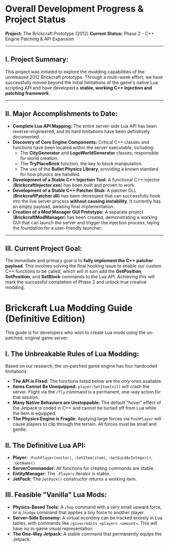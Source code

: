 # Overall Development Progress & Project Status

**Project:** The Brickcraft Prototype (2012)
**Current Status:** Phase 2 - C++ Engine Patching & API Expansion

---

## I. Project Summary:

This project was initiated to explore the modding capabilities of the unreleased 2012 Brickcraft prototype. Through a multi-week effort, we have successfully moved beyond the initial limitations of the game's native Lua scripting API and have developed a **stable, working C++ injection and patching framework**.

---

## II. Major Accomplishments to Date:

* **Complete Lua API Mapping:** The entire server-side Lua API has been reverse-engineered, and its hard limitations have been definitively documented.
* **Discovery of Core Engine Components:** Critical C++ classes and functions have been located within the server executable, including:
    * The **CityGenerator** and **LegoWorldGenerator** classes, responsible for world creation.
    * The **TryPlaceBrick** function, the key to block manipulation.
    * The use of the **Bullet Physics Library**, providing a known standard for how physics are handled.
* **Development of a Stable C++ Injection Tool:** A functional C++ injector (**BrickcraftInjector.exe**) has been built and proven to work.
* **Development of a Stable C++ Patcher Stub:** A patcher DLL (**BrickcraftPatcher.dll**) has been developed that can successfully hook into the live server process **without causing instability**. It currently has an empty payload, awaiting final implementation.
* **Creation of a Mod Manager GUI Prototype:** A separate project (**BrickcraftModManager**) has been created, demonstrating a working GUI that can launch the server and trigger the injection process, laying the foundation for a user-friendly launcher.

---

## III. Current Project Goal:

The immediate and primary goal is to **fully implement the C++ patcher payload**. This involves solving the final hooking issue to enable our custom C++ functions to be called, which will in turn add the **GetPosition**, **SetPosition**, and **SetBlock** commands to the Lua API. Achieving this will mark the successful completion of Phase 2 and unlock true creative modding.

# Brickcraft Lua Modding Guide (Definitive Edition)

This guide is for developers who wish to create Lua mods using the un-patched, original game server.

## I. The Unbreakable Rules of Lua Modding:

Based on our research, the un-patched game engine has four hardcoded limitations:

* **The API is Fixed:** The functions listed below are the *only* ones available.
* **Items Cannot Be Unequipped:** `player:SetItem(nil)` will crash the server. Flight via the `/fly` command is a permanent, one-way action for that session.
* **Many Native Behaviors are Unstoppable:** The default "hover" effect of the Jetpack is coded in C++ and cannot be turned off from Lua while the item is equipped.
* **The Physics Engine is Fragile:** Applying large forces via `PushPlayer` will cause players to clip through the terrain. All forces must be small and gentle.

## II. The Definitive Lua API:

* **Player:** `:PushPlayer(vector)`, `:SetItem(item)`, `:GetGuidAsInteger()`, `:GetName()`
* **ServerCommander:** All functions for creating commands are stable.
* **EntityManager:** The `.Players` iterator is stable.
* **JetPack:** The `JetPack()` constructor returns a working item.

## III. Feasible "Vanilla" Lua Mods:

* **Physics-Based Tools:** A `/hop` command with a very small upward force, or a `/nudge` command that applies a tiny force to another player.
* **Server-Side Economy:** A virtual economy can be tracked entirely in Lua tables, with commands like `/givecredits <player> <amount>`. This will have no in-game visual representation.
* **The One-Way Jetpack:** A stable command that permanently equips the Jetpack.
